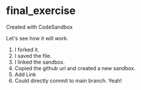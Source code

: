 # final_exercise

Created with CodeSandbox

Let's see how it will work.

1. I forked it.
2. I saved the file.
3. I linked the sandbox.
4. Copied the github url and created a new sandbox.
5. Add Link
6. Could directly commit to main branch. Yeah!
